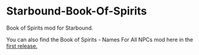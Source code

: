 # Starbound-Book-Of-Spirits
Book of Spirits mod for Starbound.

You can also find the Book of Spirits - Names For All NPCs mod here in the [first release.](https://github.com/Chofranc/Starbound-Book-Of-Spirits/releases/tag/v3.0)
